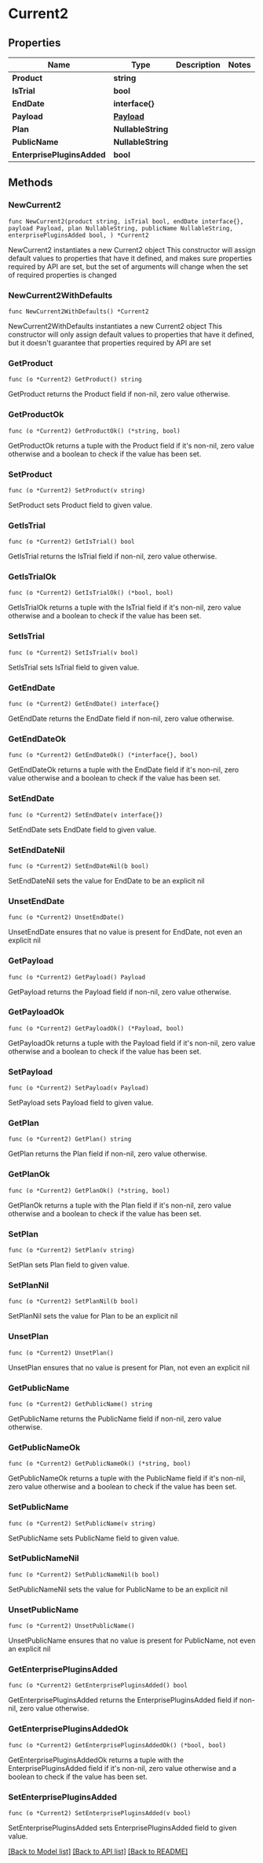 # Current2

## Properties

Name | Type | Description | Notes
------------ | ------------- | ------------- | -------------
**Product** | **string** |  | 
**IsTrial** | **bool** |  | 
**EndDate** | **interface{}** |  | 
**Payload** | [**Payload**](Payload.md) |  | 
**Plan** | **NullableString** |  | 
**PublicName** | **NullableString** |  | 
**EnterprisePluginsAdded** | **bool** |  | 

## Methods

### NewCurrent2

`func NewCurrent2(product string, isTrial bool, endDate interface{}, payload Payload, plan NullableString, publicName NullableString, enterprisePluginsAdded bool, ) *Current2`

NewCurrent2 instantiates a new Current2 object
This constructor will assign default values to properties that have it defined,
and makes sure properties required by API are set, but the set of arguments
will change when the set of required properties is changed

### NewCurrent2WithDefaults

`func NewCurrent2WithDefaults() *Current2`

NewCurrent2WithDefaults instantiates a new Current2 object
This constructor will only assign default values to properties that have it defined,
but it doesn't guarantee that properties required by API are set

### GetProduct

`func (o *Current2) GetProduct() string`

GetProduct returns the Product field if non-nil, zero value otherwise.

### GetProductOk

`func (o *Current2) GetProductOk() (*string, bool)`

GetProductOk returns a tuple with the Product field if it's non-nil, zero value otherwise
and a boolean to check if the value has been set.

### SetProduct

`func (o *Current2) SetProduct(v string)`

SetProduct sets Product field to given value.


### GetIsTrial

`func (o *Current2) GetIsTrial() bool`

GetIsTrial returns the IsTrial field if non-nil, zero value otherwise.

### GetIsTrialOk

`func (o *Current2) GetIsTrialOk() (*bool, bool)`

GetIsTrialOk returns a tuple with the IsTrial field if it's non-nil, zero value otherwise
and a boolean to check if the value has been set.

### SetIsTrial

`func (o *Current2) SetIsTrial(v bool)`

SetIsTrial sets IsTrial field to given value.


### GetEndDate

`func (o *Current2) GetEndDate() interface{}`

GetEndDate returns the EndDate field if non-nil, zero value otherwise.

### GetEndDateOk

`func (o *Current2) GetEndDateOk() (*interface{}, bool)`

GetEndDateOk returns a tuple with the EndDate field if it's non-nil, zero value otherwise
and a boolean to check if the value has been set.

### SetEndDate

`func (o *Current2) SetEndDate(v interface{})`

SetEndDate sets EndDate field to given value.


### SetEndDateNil

`func (o *Current2) SetEndDateNil(b bool)`

 SetEndDateNil sets the value for EndDate to be an explicit nil

### UnsetEndDate
`func (o *Current2) UnsetEndDate()`

UnsetEndDate ensures that no value is present for EndDate, not even an explicit nil
### GetPayload

`func (o *Current2) GetPayload() Payload`

GetPayload returns the Payload field if non-nil, zero value otherwise.

### GetPayloadOk

`func (o *Current2) GetPayloadOk() (*Payload, bool)`

GetPayloadOk returns a tuple with the Payload field if it's non-nil, zero value otherwise
and a boolean to check if the value has been set.

### SetPayload

`func (o *Current2) SetPayload(v Payload)`

SetPayload sets Payload field to given value.


### GetPlan

`func (o *Current2) GetPlan() string`

GetPlan returns the Plan field if non-nil, zero value otherwise.

### GetPlanOk

`func (o *Current2) GetPlanOk() (*string, bool)`

GetPlanOk returns a tuple with the Plan field if it's non-nil, zero value otherwise
and a boolean to check if the value has been set.

### SetPlan

`func (o *Current2) SetPlan(v string)`

SetPlan sets Plan field to given value.


### SetPlanNil

`func (o *Current2) SetPlanNil(b bool)`

 SetPlanNil sets the value for Plan to be an explicit nil

### UnsetPlan
`func (o *Current2) UnsetPlan()`

UnsetPlan ensures that no value is present for Plan, not even an explicit nil
### GetPublicName

`func (o *Current2) GetPublicName() string`

GetPublicName returns the PublicName field if non-nil, zero value otherwise.

### GetPublicNameOk

`func (o *Current2) GetPublicNameOk() (*string, bool)`

GetPublicNameOk returns a tuple with the PublicName field if it's non-nil, zero value otherwise
and a boolean to check if the value has been set.

### SetPublicName

`func (o *Current2) SetPublicName(v string)`

SetPublicName sets PublicName field to given value.


### SetPublicNameNil

`func (o *Current2) SetPublicNameNil(b bool)`

 SetPublicNameNil sets the value for PublicName to be an explicit nil

### UnsetPublicName
`func (o *Current2) UnsetPublicName()`

UnsetPublicName ensures that no value is present for PublicName, not even an explicit nil
### GetEnterprisePluginsAdded

`func (o *Current2) GetEnterprisePluginsAdded() bool`

GetEnterprisePluginsAdded returns the EnterprisePluginsAdded field if non-nil, zero value otherwise.

### GetEnterprisePluginsAddedOk

`func (o *Current2) GetEnterprisePluginsAddedOk() (*bool, bool)`

GetEnterprisePluginsAddedOk returns a tuple with the EnterprisePluginsAdded field if it's non-nil, zero value otherwise
and a boolean to check if the value has been set.

### SetEnterprisePluginsAdded

`func (o *Current2) SetEnterprisePluginsAdded(v bool)`

SetEnterprisePluginsAdded sets EnterprisePluginsAdded field to given value.



[[Back to Model list]](../README.md#documentation-for-models) [[Back to API list]](../README.md#documentation-for-api-endpoints) [[Back to README]](../README.md)


